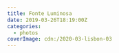 ```yaml
---
title: Fonte Luminosa
date: 2019-03-26T18:19:00Z
categories:
  - photos
coverImage: cdn:/2020-03-lisbon-03
---
```

